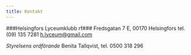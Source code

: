 ```yaml
---
title: Kontakt
---
```


###Helsingfors Lyceumklubb rf###
Fredsgatan 7 E, 00170 Helsingfors
tel. (09) 135 7281
[h.lyceum@gmail.com](mailto:h.lyceum@gmail.com)

*Styrelsens ordförande*
  Benita Tallqvist, tel. 0500 318 296
